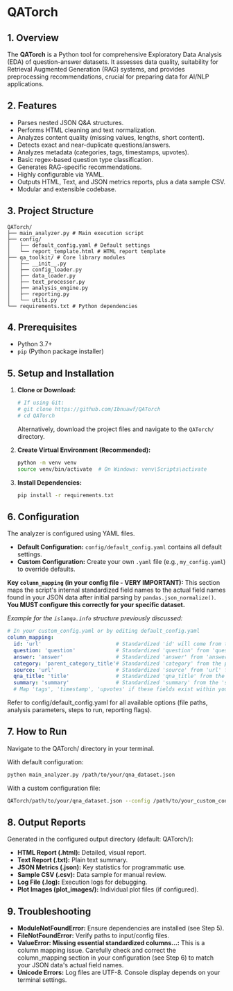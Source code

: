 # QATorch

## 1. Overview

The **QATorch** is a Python tool for comprehensive Exploratory Data Analysis (EDA) of question-answer datasets. It assesses data quality, suitability for Retrieval Augmented Generation (RAG) systems, and provides preprocessing recommendations, crucial for preparing data for AI/NLP applications.

## 2. Features

- Parses nested JSON Q&A structures.
- Performs HTML cleaning and text normalization.
- Analyzes content quality (missing values, lengths, short content).
- Detects exact and near-duplicate questions/answers.
- Analyzes metadata (categories, tags, timestamps, upvotes).
- Basic regex-based question type classification.
- Generates RAG-specific recommendations.
- Highly configurable via YAML.
- Outputs HTML, Text, and JSON metrics reports, plus a data sample CSV.
- Modular and extensible codebase.

## 3. Project Structure

```
QATorch/
├── main_analyzer.py # Main execution script
├── config/
│   ├── default_config.yaml # Default settings
│   └── report_template.html # HTML report template
├── qa_toolkit/ # Core library modules
│   ├── __init__.py
│   ├── config_loader.py
│   ├── data_loader.py
│   ├── text_processor.py
│   ├── analysis_engine.py
│   ├── reporting.py
│   └── utils.py
└── requirements.txt # Python dependencies
```

## 4. Prerequisites

- Python 3.7+
- `pip` (Python package installer)

## 5. Setup and Installation

1.  **Clone or Download:**

    ```bash
    # If using Git:
    # git clone https://github.com/Ibnuawf/QATorch
    # cd QATorch
    ```

    Alternatively, download the project files and navigate to the `QATorch/` directory.

2.  **Create Virtual Environment (Recommended):**

    ```bash
    python -m venv venv
    source venv/bin/activate  # On Windows: venv\Scripts\activate
    ```

3.  **Install Dependencies:**
    ```bash
    pip install -r requirements.txt
    ```

## 6. Configuration

The analyzer is configured using YAML files.

- **Default Configuration:** `config/default_config.yaml` contains all default settings.
- **Custom Configuration:** Create your own `.yaml` file (e.g., `my_config.yaml`) to override defaults.

**Key `column_mapping` (in your config file - VERY IMPORTANT):**
This section maps the script's internal standardized field names to the actual field names found in your JSON data after initial parsing by `pandas.json_normalize()`. **You MUST configure this correctly for your specific dataset.**

_Example for the `islamqa.info` structure previously discussed:_

```yaml
# In your custom_config.yaml or by editing default_config.yaml
column_mapping:
  id: 'url'                        # Standardized 'id' will come from the 'url' field of each Q&A item
  question: 'question'             # Standardized 'question' from 'question' field
  answer: 'answer'                 # Standardized 'answer' from 'answer' field
  category: 'parent_category_title'# Standardized 'category' from the propagated parent topic title
  source: 'url'                    # Standardized 'source' from 'url' field
  qna_title: 'title'               # Standardized 'qna_title' from the 'title' field of each Q&A item
  summary: 'summary'               # Standardized 'summary' from the 'summary' field
  # Map 'tags', 'timestamp', 'upvotes' if these fields exist within your individual Q&A items
```

Refer to config/default_config.yaml for all available options (file paths, analysis parameters, steps to run, reporting flags).

## 7. How to Run

Navigate to the QATorch/ directory in your terminal.

With default configuration:

```bash
python main_analyzer.py /path/to/your/qna_dataset.json
```

With a custom configuration file:

```bash
QATorch/path/to/your/qna_dataset.json --config /path/to/your_custom_config.yaml
```

## 8. Output Reports

Generated in the configured output directory (default: QATorch/):

- **HTML Report (.html):** Detailed, visual report.
- **Text Report (.txt):** Plain text summary.
- **JSON Metrics (.json):** Key statistics for programmatic use.
- **Sample CSV (.csv):** Data sample for manual review.
- **Log File (.log):** Execution logs for debugging.
- **Plot Images (plot_images/):** Individual plot files (if configured).

## 9. Troubleshooting

- **ModuleNotFoundError:** Ensure dependencies are installed (see Step 5).
- **FileNotFoundError:** Verify paths to input/config files.
- **ValueError: Missing essential standardized columns...:** This is a column mapping issue. Carefully check and correct the column_mapping section in your configuration (see Step 6) to match your JSON data's actual field names.
- **Unicode Errors:** Log files are UTF-8. Console display depends on your terminal settings.
